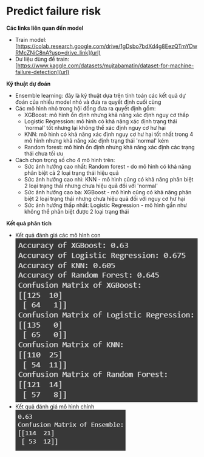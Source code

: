 # Predict failure risk

**Các links liên quan đến model**

- Train model: [https://colab.research.google.com/drive/1gDsbo7bdXd4g8EezQTmYDwRMcZNiC8nA?usp=drive_link](url)
- Dư liệu dùng để train: [https://www.kaggle.com/datasets/mujtabamatin/dataset-for-machine-failure-detection](url)

**Kỹ thuật dự đoán**

- Ensemble learning: đây là kỹ thuật dựa trên tính toán các kết quả dự đoán của nhiều model nhỏ và đưa ra quyết định cuối cùng
- Các mô hình nhỏ trong hội đồng đưa ra quyết định gồm:
  - XGBoost: mô hình ổn định nhưng khả năng xác định nguy cơ thấp
  - Logistic Regression: mô hình có khả năng xác định trạng thái 'normal' tốt nhưng lại không thể xác định nguy cơ hư hại
  - KNN: mô hình có khả năng xác định nguy cơ hư hại tốt nhất trong 4 mô hình nhưng khả năng xác định trạng thái 'normal' kém
  - Random forest: mô hình ổn định nhưng khả năng xác định các trạng thái chưa tối ưu
- Cách chọn trọng số cho 4 mô hình trên:
  - Sức ảnh hưởng cao nhất: Random forest - do mô hình có khả năng phân biệt cả 2 loại trạng thái hiệu quả
  - Sức ảnh hưởng cao nhì: KNN - mô hình cũng có khả năng phân biệt 2 loại trạng thái nhưng chưa hiệu quả đối với 'normal'
  - Sức ảnh hưởng cao ba: XGBoost - mô hình cũng có khả năng phân biệt 2 loại trạng thái nhưng chưa hiệu quả đối với nguy cơ hư hại
  - Sức ảnh hưởng thấp nhất: Logistic Regression - mô hình gần như không thể phân biệt được 2 loại trạng thái

**Kết quả phân tích**

- Kết quả đánh giá các mô hình con
  ![alt text](image.png)
- Kết quả đánh giá mô hình chính
  ![alt text](image-1.png)
